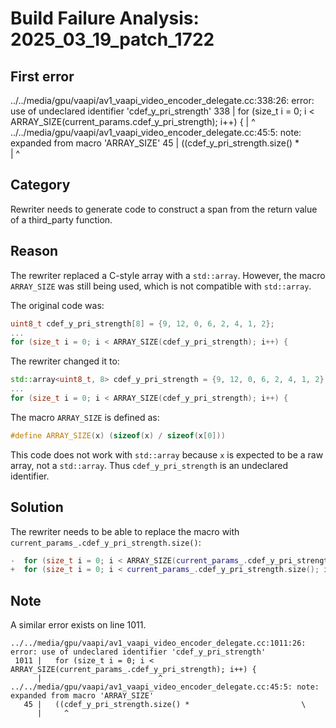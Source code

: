 # Build Failure Analysis: 2025_03_19_patch_1722

## First error

../../media/gpu/vaapi/av1_vaapi_video_encoder_delegate.cc:338:26: error: use of undeclared identifier 'cdef_y_pri_strength'
  338 |   for (size_t i = 0; i < ARRAY_SIZE(current_params.cdef_y_pri_strength); i++) {
      |                          ^
../../media/gpu/vaapi/av1_vaapi_video_encoder_delegate.cc:45:5: note: expanded from macro 'ARRAY_SIZE'
   45 |   ((cdef_y_pri_strength.size() *                         \
      |     ^

## Category
Rewriter needs to generate code to construct a span from the return value of a third_party function.

## Reason
The rewriter replaced a C-style array with a `std::array`. However, the macro `ARRAY_SIZE` was still being used, which is not compatible with `std::array`.

The original code was:
```c++
uint8_t cdef_y_pri_strength[8] = {9, 12, 0, 6, 2, 4, 1, 2};
...
for (size_t i = 0; i < ARRAY_SIZE(cdef_y_pri_strength); i++) {
```

The rewriter changed it to:
```c++
std::array<uint8_t, 8> cdef_y_pri_strength = {9, 12, 0, 6, 2, 4, 1, 2};
...
for (size_t i = 0; i < ARRAY_SIZE(cdef_y_pri_strength); i++) {
```

The macro `ARRAY_SIZE` is defined as:
```c++
#define ARRAY_SIZE(x) (sizeof(x) / sizeof(x[0]))
```

This code does not work with `std::array` because `x` is expected to be a raw array, not a `std::array`. Thus `cdef_y_pri_strength` is an undeclared identifier.

## Solution
The rewriter needs to be able to replace the macro with `current_params_.cdef_y_pri_strength.size()`:

```c++
-  for (size_t i = 0; i < ARRAY_SIZE(current_params_.cdef_y_pri_strength); i++) {
+  for (size_t i = 0; i < current_params_.cdef_y_pri_strength.size(); i++) {
```

## Note
A similar error exists on line 1011.

```
../../media/gpu/vaapi/av1_vaapi_video_encoder_delegate.cc:1011:26: error: use of undeclared identifier 'cdef_y_pri_strength'
 1011 |   for (size_t i = 0; i < ARRAY_SIZE(current_params_.cdef_y_pri_strength); i++) {
      |                          ^
../../media/gpu/vaapi/av1_vaapi_video_encoder_delegate.cc:45:5: note: expanded from macro 'ARRAY_SIZE'
   45 |   ((cdef_y_pri_strength.size() *                         \
      |     ^